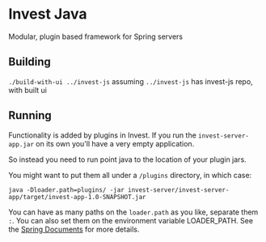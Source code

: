 # Invest Java

Modular, plugin based framework for Spring servers

## Building

`./build-with-ui ../invest-js` assuming `../invest-js` has invest-js repo, with built ui

## Running

Functionality is added by plugins in Invest. If you run the `invest-server-app.jar` on its own you'll have a very empty application.

So instead you need to run point java to the location of your plugin jars. 

You might want to put them all under a `/plugins` directory, in which case:

```
java -Dloader.path=plugins/ -jar invest-server/invest-server-app/target/invest-app-1.0-SNAPSHOT.jar
```

You can have as many paths on the `loader.path` as you like, separate them `:`.  You can also set them on the environment variable LOADER_PATH. See the [Spring Documents](https://docs.spring.io/spring-boot/docs/current/reference/html/executable-jar.html#executable-jar-property-launcher-features) for more details.


